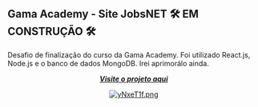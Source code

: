 ## Gama Academy - Site JobsNET :hammer_and_wrench: EM CONSTRUÇÃO :hammer_and_wrench: <br/>
Desafio de finalização do curso da Gama Academy.
Foi utilizado React.js, Node.js e o banco de dados MongoDB.
Irei aprimorálo ainda.

<div align="center">
   
[***Visite o projeto aqui***](https://frontend-desafio-curriculos.herokuapp.com/)<br />


[![yNxeT1f.png](https://i.imgur.com/yNxeT1f.png)](https://imgur.com/yNxeT1f)
</div>




